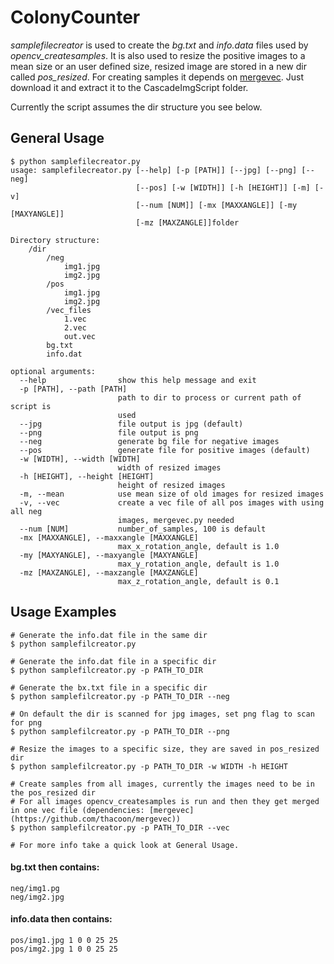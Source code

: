 # ColonyCounter

*samplefilecreator* is used to create the *bg.txt* and *info.data* files used by *opencv_createsamples*.
It is also used to resize the positive images to a mean size or an user defined size, resized image are stored in a new dir called *pos_resized*.
For creating samples it depends on [mergevec](https://github.com/thacoon/mergevec). Just download it and extract it to the CascadeImgScript folder.

Currently the script assumes the dir structure you see below.

## General Usage

```
$ python samplefilecreator.py
usage: samplefilecreator.py [--help] [-p [PATH]] [--jpg] [--png] [--neg]
                            [--pos] [-w [WIDTH]] [-h [HEIGHT]] [-m] [-v]
                            [--num [NUM]] [-mx [MAXXANGLE]] [-my [MAXYANGLE]]
                            [-mz [MAXZANGLE]]folder

Directory structure:
    /dir
        /neg
            img1.jpg
            img2.jpg
        /pos
            img1.jpg
            img2.jpg
        /vec_files
            1.vec
            2.vec
            out.vec
        bg.txt
        info.dat

optional arguments:
  --help                show this help message and exit
  -p [PATH], --path [PATH]
                        path to dir to process or current path of script is
                        used
  --jpg                 file output is jpg (default)
  --png                 file output is png
  --neg                 generate bg file for negative images
  --pos                 generate file for positive images (default)
  -w [WIDTH], --width [WIDTH]
                        width of resized images
  -h [HEIGHT], --height [HEIGHT]
                        height of resized images
  -m, --mean            use mean size of old images for resized images
  -v, --vec             create a vec file of all pos images with using all neg
                        images, mergevec.py needed
  --num [NUM]           number_of_samples, 100 is default
  -mx [MAXXANGLE], --maxxangle [MAXXANGLE]
                        max_x_rotation_angle, default is 1.0
  -my [MAXYANGLE], --maxyangle [MAXYANGLE]
                        max_y_rotation_angle, default is 1.0
  -mz [MAXZANGLE], --maxzangle [MAXZANGLE]
                        max_z_rotation_angle, default is 0.1

```

## Usage Examples
```
# Generate the info.dat file in the same dir
$ python samplefilcreator.py

# Generate the info.dat file in a specific dir
$ python samplefilcreator.py -p PATH_TO_DIR

# Generate the bx.txt file in a specific dir
$ python samplefilcreator.py -p PATH_TO_DIR --neg

# On default the dir is scanned for jpg images, set png flag to scan for png
$ python samplefilcreator.py -p PATH_TO_DIR --png

# Resize the images to a specific size, they are saved in pos_resized dir
$ python samplefilcreator.py -p PATH_TO_DIR -w WIDTH -h HEIGHT

# Create samples from all images, currently the images need to be in the pos_resized dir
# For all images opencv_createsamples is run and then they get merged in one vec file (dependencies: [mergevec](https://github.com/thacoon/mergevec))
$ python samplefilcreator.py -p PATH_TO_DIR --vec

# For more info take a quick look at General Usage.
```

#### bg.txt then contains:

```
neg/img1.pg
neg/img2.jpg
```
#### info.data then contains:

```
pos/img1.jpg 1 0 0 25 25
pos/img2.jpg 1 0 0 25 25
```
